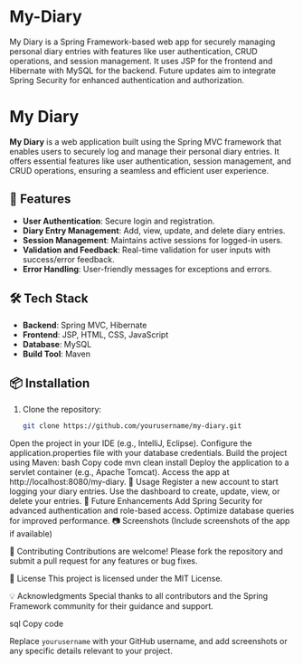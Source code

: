 # My-Diary
My Diary is a Spring Framework-based web app for securely managing personal diary entries with features like user authentication, CRUD operations, and session management. It uses JSP for the frontend and Hibernate with MySQL for the backend. Future updates aim to integrate Spring Security for enhanced authentication and authorization.
# My Diary  

**My Diary** is a web application built using the Spring MVC framework that enables users to securely log and manage their personal diary entries. It offers essential features like user authentication, session management, and CRUD operations, ensuring a seamless and efficient user experience.  

## 🚀 Features  
- **User Authentication**: Secure login and registration.  
- **Diary Entry Management**: Add, view, update, and delete diary entries.  
- **Session Management**: Maintains active sessions for logged-in users.  
- **Validation and Feedback**: Real-time validation for user inputs with success/error feedback.  
- **Error Handling**: User-friendly messages for exceptions and errors.  

## 🛠️ Tech Stack  
- **Backend**: Spring MVC, Hibernate  
- **Frontend**: JSP, HTML, CSS, JavaScript  
- **Database**: MySQL  
- **Build Tool**: Maven  

## 📦 Installation  
1. Clone the repository:  
   ```bash
   git clone https://github.com/yourusername/my-diary.git
Open the project in your IDE (e.g., IntelliJ, Eclipse).
Configure the application.properties file with your database credentials.
Build the project using Maven:
bash
Copy code
mvn clean install
Deploy the application to a servlet container (e.g., Apache Tomcat).
Access the app at http://localhost:8080/my-diary.
🔧 Usage
Register a new account to start logging your diary entries.
Use the dashboard to create, update, view, or delete your entries.
🎯 Future Enhancements
Add Spring Security for advanced authentication and role-based access.
Optimize database queries for improved performance.
📷 Screenshots
(Include screenshots of the app if available)

🤝 Contributing
Contributions are welcome! Please fork the repository and submit a pull request for any features or bug fixes.

📄 License
This project is licensed under the MIT License.

💡 Acknowledgments
Special thanks to all contributors and the Spring Framework community for their guidance and support.

sql
Copy code

Replace `yourusername` with your GitHub username, and add screenshots or any specific details relevant to your project.
